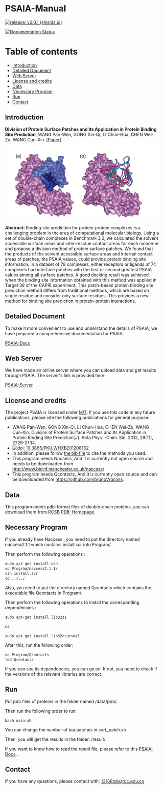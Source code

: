 # PSAIA-Manual

[![release: v0.0.1 (shields.io)](https://img.shields.io/badge/release-v0.0.1-blue)](https://github.com/RUC-MIALAB/PSAIA/releases)

[![Documentation Status](https://readthedocs.org/projects/psaia/badge/?version=latest)](https://psaia.readthedocs.io/en/latest/?badge=latest)

# Table of contents

- [Introduction](#introduction)
- [Detailed Document](#detailed-document)
- [Web Server](#web-server)
- [License and credits](#license-and-credits)
- [Data](#data)
- [Necessary Program](#necessary-program)
- [Run](#run)
- [Contact](#contact)



## Introduction

**Division of Protein Surface Patches and Its Application in Protein Binding Site Prediction**, WANG Pan-Wen, GONG Xin-Qi, LI Chun-Hua, CHEN Wei-Zu, WANG Cun-Xin. [[Paper]](https://doi.org/10.3866/PKU.WHXB201208162)

![Introduction](paper_first.png)

**Abstract:** Binding site prediction for protein-protein complexes is a challenging problem in the area of computational molecular biology. Using a set of double-chain complexes in Benchmark 3.0, we calculated the solvent accessible surface areas and inter-residue contact areas for each monomer and propose a division method of protein surface patches. We found that the products of the solvent accessible surface areas and internal contact areas of patches, the PSAIA values, could provide protein binding site information. In a dataset of 78 complexes, either receptors or ligands of 74 complexes had interface patches with the first or second greatest PSAIA values among all surface patches. A good docking result was achieved when the binding site information obtained with this method was applied in Target 39 of the CAPRI experiment. This patch-based protein binding site prediction method differs from traditional methods, which are based on single residue and consider only surface residues. This provides a new method for binding site prediction in protein-protein interactions.

## Detailed Document

To make it more convenient to use and understand the details of PSAIA, we have prepared a comprehensive documentation for PSAIA.

[PSAIA-Docs](https://psaia.readthedocs.io/en/latest/?badge=latest)

## Web Server

We have made an online server where you can upload data and get results through PSAIA. The server's link is provided here:

[PSAIA-Server](http://mialab.ruc.edu.cn/PSAIAServer/)

## License and credits

The project PSAIA is licensed under [MIT](./LICENSE).
If you use this code in any future publications, please cite the following publications for general purpose:

- WANG Pan-Wen, GONG Xin-Qi, LI Chun-Hua, CHEN Wei-Zu, WANG Cun-Xin. Division of Protein Surface Patches and Its Application in Protein Binding Site Prediction[J]. Acta Phys. -Chim. Sin. 2012, 28(11), 2729-2734. 
- [![doi: 10.3866/PKU.WHXB201208162](https://img.shields.io/badge/DOI:10.3866/PKU.WHXB201208162-blue)](https://doi.org/10.3866/PKU.WHXB201208162)
- In addition, please follow [the bib file](CITATIONS.bib) to cite the methods you used.
- This program needs Naccess, And it is currently not open source and needs to be downloaded from http://www.bioinf.manchester.ac.uk/naccess/ .
- This program needs Qcontacts, And it is currently open source and can be downloaded from https://github.com/brunoV/qcons.

## Data

This program needs pdb-format files of double-chain proteins, you can download them from [RCSB PDB: Homepage](https://www.rcsb.org/).

## Necessary Program

If you already have Naccess , you need to put the directory named naccess2.1.1 which contains install.scr into Program/.  

Then perform the following operations :

```
sudo apt-get install csh
cd Program/naccess2.1.1/
csh install.scr
cd ../../
```

Also, you need to put the directory named Qcontacts which contains the executable file Qcontacts in Program/. 

Then perform the following operations to install the corresponding dependencies : 

```
sudo apt-get install lib32z1
```

or 

```
sudo apt-get install lib32ncurses5
```

After this, run the following order:

```
cd Program/Qcontacts
ldd Qcontacts
```

If you can see its dependencies, you can go on. If not, you need to check if the versions of the relevant libraries are correct.

## Run

Put pdb files of proteins in the folder named /data/pdb/.

Then run the following order to run:

```
bash main.sh
```

You can change the number of top patches in  sort_patch.sh

Then, you will get the results in the folder: /result/

If you want to know how to read the result file, please refer to this [PSAIA-Docs](https://psaia.readthedocs.io/en/latest/?badge=latest) .


## Contact

If you have any questions, please contact with: 13168zsl@ruc.edu.cn



